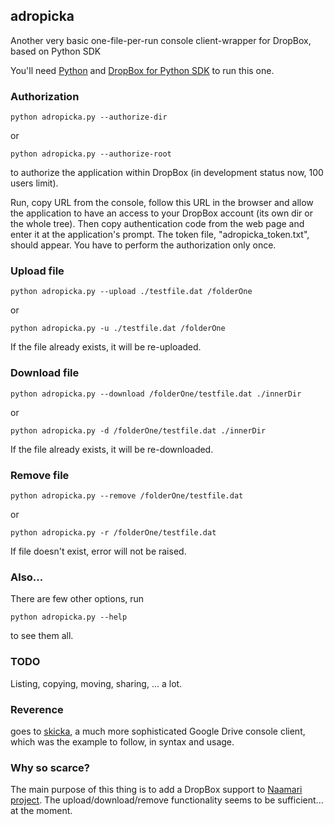 ## adropicka

Another very basic one-file-per-run console client-wrapper for DropBox, based on Python SDK

You'll need [Python](https://www.python.org/) and [DropBox for Python SDK](https://github.com/dropbox/dropbox-sdk-python) to run this one.

### Authorization

```
python adropicka.py --authorize-dir
```
or
```
python adropicka.py --authorize-root
```

to authorize the application within DropBox (in development status now, 100 users limit).

Run, copy URL from the console, follow this URL in the browser and allow the application to have an access to your DropBox account (its own dir or the whole tree).
Then copy authentication code from the web page and enter it at the application's prompt.
The token file, "adropicka_token.txt", should appear.
You have to perform the authorization only once.

### Upload file

```
python adropicka.py --upload ./testfile.dat /folderOne
```
or
```
python adropicka.py -u ./testfile.dat /folderOne
```

If the file already exists, it will be re-uploaded.

### Download file

```
python adropicka.py --download /folderOne/testfile.dat ./innerDir
```
or
```
python adropicka.py -d /folderOne/testfile.dat ./innerDir
```

If the file already exists, it will be re-downloaded.

### Remove file

```
python adropicka.py --remove /folderOne/testfile.dat
```
or
```
python adropicka.py -r /folderOne/testfile.dat
```

If file doesn't exist, error will not be raised.

### Also...

There are few other options, run

```
python adropicka.py --help
```

to see them all.

### TODO

Listing, copying, moving, sharing, ... a lot.

### Reverence

goes to [skicka](https://github.com/google/skicka), a much more sophisticated Google Drive console client,
which was the example to follow, in syntax and usage.

### Why so scarce?

The main purpose of this thing is to add a DropBox support to [Naamari project](http://sunkware.org/NAAMARI/index.html).
The upload/download/remove functionality seems to be sufficient... at the moment.
